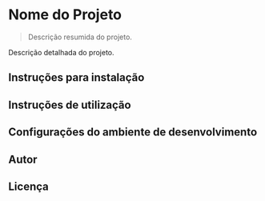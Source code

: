 # Nome do Projeto

> Descrição resumida do projeto.

Descrição detalhada do projeto.

## Instruções para instalação

## Instruções de utilização

## Configurações do ambiente de desenvolvimento

## Autor

## Licença
